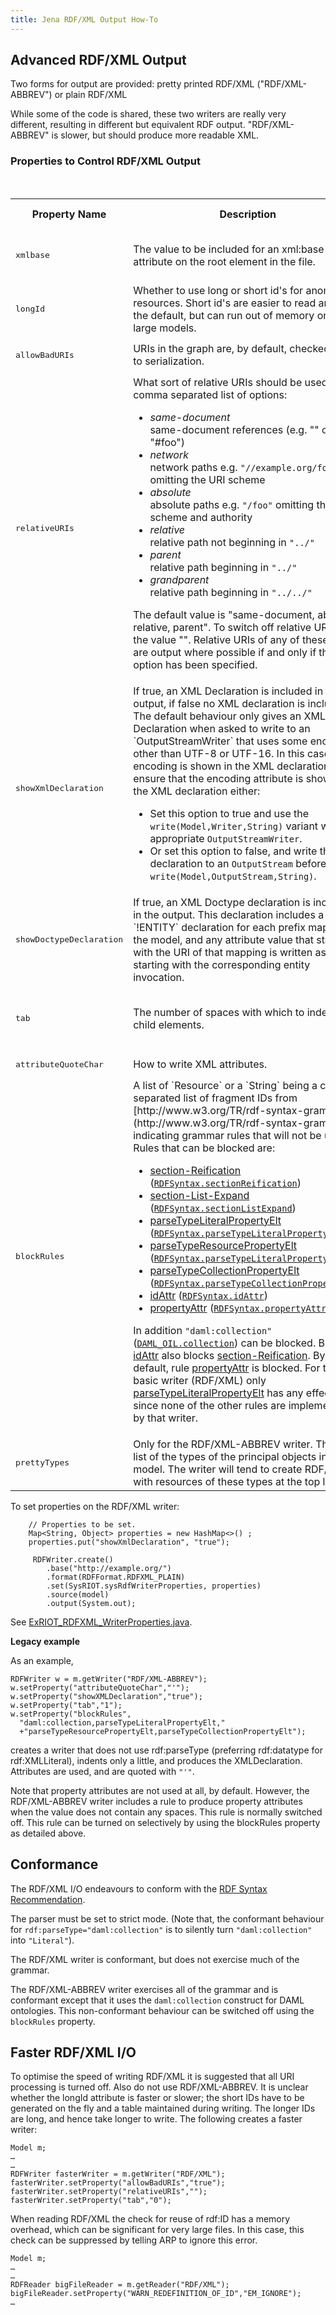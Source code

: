 ```yaml
---
title: Jena RDF/XML Output How-To
---
```


## Advanced RDF/XML Output

Two forms for output are provided: pretty printed RDF/XML ("RDF/XML-ABBREV") or plain RDF/XML

While some of the code is shared, these
two writers are really very different, resulting in different but
equivalent RDF output. "RDF/XML-ABBREV" is slower, but should produce
more readable XML.

### Properties to Control RDF/XML Output

<table>
<tr><th>Property Name</th><th>Description</th><th>Value class</th><th>Legal Values</th></tr>
<tr>
<td><tt>xmlbase</tt></td>
<td>The value to be included for an xml:base attribute on the root element in the file.</td>
<td><tt>String</tt></td>
<td>A URI string, or null (default)</td>
</tr>
<tr>
<td><tt>longId</tt></td>
<td>Whether to use long or short id's for anon resources. Short id's are easier to read and are the default, but can run out of memory on very large models.</td>
<td><tt>String</tt> or <tt>Boolean</tt></td>
<td><tt>"true"</tt>, <tt>"false"</tt> (default)</td>
</tr>
<tr>
<td><tt>allowBadURIs</tt></td>
<td>URIs in the graph are, by default, checked prior to serialization.</td>
<td><tt>String</tt> or <tt>Boolean</tt></td>
<td><tt>"true"</tt>, <tt>"false"</tt> (default)</td>
</tr>
<tr>
<td><tt>relativeURIs</tt></td>
<td>What sort of relative URIs should be used. A comma separated list of options:

- *same-document*<br />
 same-document references (e.g. "" or "\#foo")
- *network*<br />
  network paths e.g. `"//example.org/foo"` omitting the URI scheme
- *absolute*<br />
  absolute paths e.g. `"/foo"` omitting the scheme and authority
- *relative*<br />
  relative path not beginning in `"../"`
- *parent*<br />
  relative path beginning in `"../"`
- *grandparent*<br />
  relative path beginning in `"../../"`

The default value is "same-document, absolute, relative, parent".
To switch off relative URIs use the value "". Relative URIs of any
of these types are output where possible if and only if the option
has been specified.</td>
<td>String</td>
<td>&nbsp;</td>
</tr>
<tr>
<td><tt>showXmlDeclaration</tt></td>
<td>
If true, an XML Declaration is included in the output, if false no XML declaration is included.
The default behaviour only gives an XML Declaration when asked to write to an `OutputStreamWriter`
that uses some encoding other than UTF-8 or UTF-16. In this case the encoding is shown in the
XML declaration. To ensure that the encoding attribute is shown in the XML declaration either:

- Set this option to true and use the
    `write(Model,Writer,String)` variant with an appropriate `OutputStreamWriter`.
- Or set this option to false, and write the declaration to an `OutputStream` before calling
    `write(Model,OutputStream,String)`.
</td>
<td><tt>true</tt>, <tt>"true"</tt>, <tt>false</tt>, <tt>"false"</tt> or <tt>"default"</tt></td>
<td>can be true, false or "default" (null)</td>
</tr>
<tr>
<td><tt>showDoctypeDeclaration</tt></td>
<td>
If true, an XML Doctype declaration is included in the output. This
declaration includes a `!ENTITY` declaration for each prefix mapping
in the model, and any attribute value that starts with the URI of
that mapping is written as starting with the corresponding entity
invocation.
</td>
<td><tt>String</tt> or <tt>Boolean</tt></td>
<td><tt>true</tt>, <tt>false</tt>, <tt>"true"</tt>, <tt>"false"</tt></td>
</tr>
<tr>
<td><tt>tab</tt></td>
<td>The number of spaces with which to indent XML child elements.</td>
<td><tt>String</tt> or <tt>Integer</tt></td>
<td>positive integer "2" is the default</td>
</tr>
<tr>
<td><tt>attributeQuoteChar</tt></td>
<td>How to write XML attributes.</td>
<td><tt>String</tt></td>
<td><tt>"\""</tt> or <tt>"'"</tt></td>
</tr>
<tr>
<td><tt>blockRules</tt></td>
<td>
A list of `Resource` or a `String` being a comma separated list of
fragment IDs from [http://www.w3.org/TR/rdf-syntax-grammar](http://www.w3.org/TR/rdf-syntax-grammar)
indicating grammar rules that will not be used. Rules that can be blocked are:

- [section-Reification](http://www.w3.org/TR/rdf-syntax-grammar#section-Reification)
 ([`RDFSyntax.sectionReification`](/documentation/javadoc/jena/org.apache.jena.core/org/apache/jena/vocabulary/RDFSyntax.html#sectionReification))
- [section-List-Expand](http://www.w3.org/TR/rdf-syntax-grammar#section-List-Expand)
 ([`RDFSyntax.sectionListExpand`](/documentation/javadoc/jena/org.apache.jena.core/org/apache/jena/vocabulary/RDFSyntax.html#sectionListExpand))
- [parseTypeLiteralPropertyElt](http://www.w3.org/TR/rdf-syntax-grammar#parseTypeLiteralPropertyElt)
 ([`RDFSyntax.parseTypeLiteralPropertyElt`](/documentation/javadoc/jena/org.apache.jena.core/org/apache/jena/vocabulary/RDFSyntax.html#parseTypeLiteralPropertyElt))
- [parseTypeResourcePropertyElt](http://www.w3.org/TR/rdf-syntax-grammar#parseTypeResourcePropertyElt)
 ([`RDFSyntax.parseTypeLiteralPropertyElt`](/documentation/javadoc/jena/org.apache.jena.core/org/apache/jena/vocabulary/RDFSyntax.html#parseTypeLiteralPropertyElt))
- [parseTypeCollectionPropertyElt](http://www.w3.org/TR/rdf-syntax-grammar#parseTypeCollectionPropertyElt)
 ([`RDFSyntax.parseTypeCollectionPropertyElt`](/documentation/javadoc/jena/org.apache.jena.core/org/apache/jena/vocabulary/RDFSyntax.html#parseTypeCollectionPropertyElt))
- [idAttr](http://www.w3.org/TR/rdf-syntax-grammar#idAttr)
 ([`RDFSyntax.idAttr`](/documentation/javadoc/jena/org.apache.jena.core/org/apache/jena/vocabulary/RDFSyntax.html#idAttr))
- [propertyAttr](http://www.w3.org/TR/rdf-syntax-grammar#propertyAttr)
 ([`RDFSyntax.propertyAttr`](/documentation/javadoc/jena/org.apache.jena.core/org/apache/jena/vocabulary/RDFSyntax.html#propertyAttr))

In addition `"daml:collection"`
([`DAML_OIL.collection`](/documentation/javadoc/jena/org.apache.jena.core/org/apache/jena/vocabulary/DAML_OIL.html#collection))
can be blocked. Blocking
[idAttr](http://www.w3.org/TR/rdf-syntax-grammar#idAttr) also
blocks
[section-Reification](http://www.w3.org/TR/rdf-syntax-grammar#section-Reification).
By default, rule
[propertyAttr](http://www.w3.org/TR/rdf-syntax-grammar#propertyAttr)
is blocked. For the basic writer (RDF/XML) only
[parseTypeLiteralPropertyElt](http://www.w3.org/TR/rdf-syntax-grammar#parseTypeLiteralPropertyElt)
has any effect, since none of the other rules are implemented by
that writer.
</td>
<td><tt>Resource[]</tt> or <tt>String</tt></td>
<td></td>
</tr>
<tr> 
<td><tt>prettyTypes</tt></td>
<td>
Only for the RDF/XML-ABBREV writer. This is a list of the types of
the principal objects in the model. The writer will tend to create
RDF/XML with resources of these types at the top level.
</td>
<td>
<tt>Resource[]</tt>
</td>
<td></td>
</tr>
</table>

To set properties on the RDF/XML writer:

```
    // Properties to be set.
    Map<String, Object> properties = new HashMap<>() ;
    properties.put("showXmlDeclaration", "true");

     RDFWriter.create()
        .base("http://example.org/")
        .format(RDFFormat.RDFXML_PLAIN)
        .set(SysRIOT.sysRdfWriterProperties, properties)
        .source(model)
        .output(System.out);
```

See
[ExRIOT_RDFXML_WriterProperties.java](https://github.com/apache/jena/blob/main/jena-examples/src/main/java/arq/examples/riot/ExRIOT_RDFXML_WriterProperties.java).

<b>Legacy example</b>

As an example,

    RDFWriter w = m.getWriter("RDF/XML-ABBREV");
    w.setProperty("attributeQuoteChar","'");
    w.setProperty("showXMLDeclaration","true");
    w.setProperty("tab","1");
    w.setProperty("blockRules",
      "daml:collection,parseTypeLiteralPropertyElt,"
      +"parseTypeResourcePropertyElt,parseTypeCollectionPropertyElt");

creates a writer that does not use rdf:parseType (preferring
rdf:datatype for rdf:XMLLiteral), indents only a little, and
produces the XMLDeclaration. Attributes are used, and are quoted
with `"'"`.

Note that property attributes are not used at all, by default.
However, the RDF/XML-ABBREV writer includes a rule to produce
property attributes when the value does not contain any spaces.
This rule is normally switched off. This rule can be turned on
selectively by using the blockRules property as detailed above.

## Conformance

The RDF/XML I/O endeavours to conform with the
[RDF Syntax Recommendation](http://www.w3.org/TR/rdf-syntax-grammar/).

The parser must be set to strict mode. (Note that, the conformant
behaviour for `rdf:parseType="daml:collection"` is to silently turn
`"daml:collection"` into `"Literal"`).

The RDF/XML writer is conformant, but does not exercise much of the
grammar.

The RDF/XML-ABBREV writer exercises all of the grammar and is
conformant except that it uses the `daml:collection` construct for
DAML ontologies. This non-conformant behaviour can be switched off
using the `blockRules` property.

## Faster RDF/XML I/O

To optimise the speed of writing RDF/XML it is suggested that all
URI processing is turned off. Also do not use RDF/XML-ABBREV. It is
unclear whether the longId attribute is faster or slower; the short
IDs have to be generated on the fly and a table maintained during
writing. The longer IDs are long, and hence take longer to write.
The following creates a faster writer:

    Model m;
    …
    …
    RDFWriter fasterWriter = m.getWriter("RDF/XML");
    fasterWriter.setProperty("allowBadURIs","true");
    fasterWriter.setProperty("relativeURIs","");
    fasterWriter.setProperty("tab","0");

When reading RDF/XML the check for reuse of rdf:ID has a memory
overhead, which can be significant for very large files. In this
case, this check can be suppressed by telling ARP to ignore this
error.

    Model m;
    …
    …
    RDFReader bigFileReader = m.getReader("RDF/XML");
    bigFileReader.setProperty("WARN_REDEFINITION_OF_ID","EM_IGNORE");
    …
